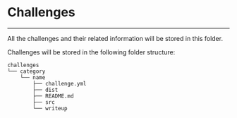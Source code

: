 # Challenges

---

All the challenges and their related information will be stored in this folder.

Challenges will be stored in the following folder structure:

```plain
challenges
└── category
    └── name
        ├── challenge.yml
        ├── dist
        ├── README.md
        ├── src
        └── writeup
```
